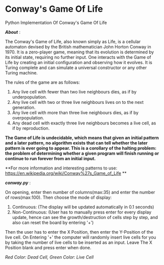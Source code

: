 # Conway's Game Of Life

Python Implementation Of Conway's Game Of Life

**_About_** :

The Conway's Game of Life, also known simply as Life, is a cellular automaton devised by the British mathematician John Horton Conway in 1970. It is a zero-player game, meaning that its evolution is determined by its initial state, requiring no further input. One interacts with the Game of Life by creating an initial configuration and observing how it evolves. It is Turing complete and can simulate a universal constructor or any other Turing machine.

The rules of the game are as follows:

1) Any live cell with fewer than two live neighbours dies, as if by underpopulation.
2) Any live cell with two or three live neighbours lives on to the next generation.
3) Any live cell with more than three live neighbours dies, as if by overpopulation.
4) Any dead cell with exactly three live neighbours becomes a live cell, as if by reproduction.

**The Game of Life is undecidable, which means that given an initial pattern and a later pattern, no algorithm exists that can tell whether the later pattern is ever going to appear. This is a corollary of the halting problem: the problem of determining whether a given program will finish running or continue to run forever from an initial input.**

**For more information and interesting patterns to use: https://en.wikipedia.org/wiki/Conway%27s_Game_of_Life **  

**_conway.py_** :


On opening, enter then number of columns(max:35) and enter the number of rows(max:100). Then choose the mode of display:
1) Continuous: (The display will be updated automatically in 0.1 seconds)
2) Non-Continuous: (User has to manually press enter for every display update, hence can see the growth/destruction of cells step by step, and also can reset the board by entering '+')

Then the user has to enter the X Position, then enter the Y-Position of the live cell. On Entering '+' the computer will randomly insert live cells for you by taking the number of live cells to be inserted as an input. Leave The X Position blank and press enter when done.

*Red Color: Dead Cell, Green Color: Live Cell*

	
